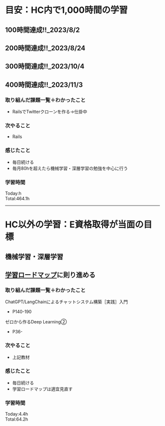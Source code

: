 # 目安：HC内で1,000時間の学習
## 100時間達成!!_2023/8/2
## 200時間達成!!_2023/8/24
## 300時間達成!!_2023/10/4
## 400時間達成!!_2023/11/3

### 取り組んだ課題一覧＋わかったこと
- RailsでTwitterクローンを作る→仕掛中

### 次やること
- Rails
### 感じたこと
- 毎日続ける
- 毎月80hを超えたら機械学習・深層学習の勉強を中心に行う
### 学習時間
Today:h<br>
Total:464.1h

------------------------------------------
# HC以外の学習：E資格取得が当面の目標
## 機械学習・深層学習
## [学習ロードマップ](https://github.com/sousou1216/machine_learning/tree/main)に則り進める
### 取り組んだ課題一覧＋わかったこと
ChatGPT/LangChainによるチャットシステム構築［実践］入門
- P140-190

ゼロから作るDeep Learning②
- P36-

### 次やること
- 上記教材
### 感じたこと
- 毎日続ける
- 学習ロードマップは適宜見直す
### 学習時間
Today:4.4h<br>
Total:64.2h
